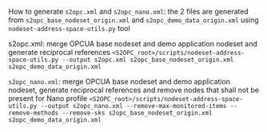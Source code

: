 How to generate `s2opc.xml` and `s2opc_nano.xml`: the 2 files are generated from `s2opc_base_nodeset_origin.xml` and `s2opc_demo_data_origin.xml` using `nodeset-address-space-utils.py` tool

s2opc.xml: merge OPCUA base nodeset and demo application nodeset and generate reciprocal references
`<S2OPC_root>/scripts/nodeset-address-space-utils.py --output s2opc.xml s2opc_base_nodeset_origin.xml s2opc_demo_data_origin.xml`

`s2opc_nano.xml`: merge OPCUA base nodeset and demo application nodeset, generate reciprocal references and remove nodes that shall not be present for Nano profile
`<S2OPC_root>/scripts/nodeset-address-space-utils.py --output s2opc_nano.xml --remove-max-monitored-items --remove-methods --remove-sks s2opc_base_nodeset_origin.xml s2opc_demo_data_origin.xml`
